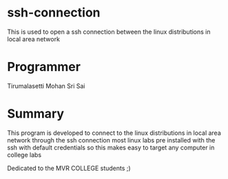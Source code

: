 # ssh-connection
This is used to open a ssh connection between the linux distributions in local area network
# Programmer
Tirumalasetti Mohan Sri Sai

# Summary
  This program is developed to connect to the linux distributions in local area network through the ssh connection most linux labs pre installed with the ssh with default credentials so this makes easy to target any computer in college labs

Dedicated to the MVR COLLEGE students ;)
